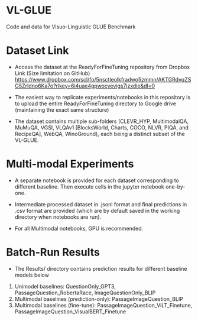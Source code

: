 # VL-GLUE
Code and data for Visuo-Linguistic GLUE Benchmark

# Dataset Link

- Access the dataset at the ReadyForFineTuning repository from Dropbox Link (Size limitation on GitHub) 
<https://www.dropbox.com/scl/fo/5nsctleolkfradwo5zmmn/AKTGRdvqZSG5ZrIdno6Ka7o?rlkey=6i4uae4gpwocyevigs7jzxdie&dl=0>

- The easiest way to replicate experiments/notebooks in this repository is to upload the entire ReadyForFineTuning directory to Google drive (maintaining the exact same structure) 

- The dataset contains multiple sub-folders (CLEVR_HYP, MultimodalQA, MuMuQA, VGSI, VLQAv1 [BlocksWorld, Charts, COCO, NLVR, PIQA, and RecipeQA], WebQA, WinoGround), each being a distinct subset of the VL-GLUE. 

# Multi-modal Experiments 

- A separate notebook is provided for each dataset corresponding to different baseline. Then execute cells in the jupyter notebook one-by-one. 

- Intermediate processed dataset in .jsonl format and final predictions in .csv format are provided (which are by default saved in the working directory when notebooks are run). 

- For all Multimodal notebooks, GPU is recommended. 

# Batch-Run Results

- The Results/ directory contains prediction results for different baseline models below
1. Unimodel baselines: QuestionOnly_GPT3, PassageQuestion_RobertaRace, ImageQuestionOnly_BLIP
2. Multimodal baselines (prediction-only): PassageImageQuestion_BLIP
3. Multimodal baselines (fine-tune): PassageImageQuestion_ViLT_Finetune, PassageImageQuestion_VisualBERT_Finetune 

